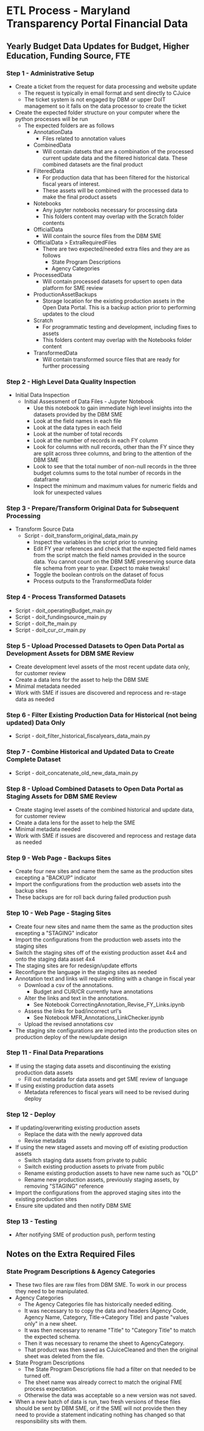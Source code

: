 # ETL Process - Maryland Transparency Portal Financial Data
## Yearly Budget Data Updates for Budget, Higher Education, Funding Source, FTE

### Step 1 - Administrative Setup
* Create a ticket from the request for data processing and website update
    * The request is typically in email format and sent directly to CJuice
    * The ticket system is not engaged by DBM or upper DoIT management so it falls on the data processor to create 
    the ticket
* Create the expected folder structure on your computer where the python processes will be run
    * The expected folders are as follows
        * AnnotationData
            * Files related to annotation values
        * CombinedData
            * Will contain datsets that are a combination of the processed current update data and the filtered 
            historical data. These combined datasets are the final product
        * FilteredData
            * For production data that has been filtered for the historical fiscal years of interest.
            * These assets will be combined with the processed data to make the final product assets
        * Notebooks
            * Any jupyter notebooks necessary for processing data 
            * This folders content may overlap with the Scratch folder contents
        * OfficialData
            * Will contain the source files from the DBM SME
        * OfficialData > ExtraRequiredFiles
            * There are two expected/needed extra files and they are as follows
                * State Program Descriptions
                * Agency Categories
        * ProcessedData
            * Will contain processed datasets for upsert to open data platform for SME review
        * ProductionAssetBackups
            * Storage location for the existing production assets in the Open Data Portal. This is a backup action 
            prior to performing updates to the cloud
        * Scratch
            * For programmatic testing and development, including fixes to assets
            * This folders content may overlap with the Notebooks folder content
        * TransformedData
            * Will contain transformed source files that are ready for further processing
        
### Step 2 - High Level Data Quality Inspection
* Initial Data Inspection
    * Initial Assessment of Data Files - Jupyter Notebook
        * Use this notebook to gain immediate high level insights into the datasets provided by the DBM SME
        * Look at the field names in each file
        * Look at the data types in each field
        * Look at the number of total records
        * Look at the number of records in each FY column
        * Look for columns with null records, other than the FY since they are split across three columns, and bring
         to the attention of the DBM SME
        * Look to see that the total number of non-null records in the three budget columns sums to the total number of 
        records in the dataframe
        * Inspect the minimum and maximum values for numeric fields and look for unexpected values
        
### Step 3 - Prepare/Transform Original Data for Subsequent Processing
* Transform Source Data
    * Script - doit_transform_original_data_main.py
        * Inspect the variables in the script prior to running 
        * Edit FY year references and check that the expected field names from the script match the field names 
        provided in the source data. You cannot count on the DBM SME preserving source data file schema from year
        to year. Expect to make tweaks!
        * Toggle the boolean controls on the dataset of focus
        * Process outputs to the TransformedData folder
        
### Step 4 - Process Transformed Datasets
* Script - doit_operatingBudget_main.py
* Script - doit_fundingsource_main.py
* Script - doit_fte_main.py
* Script - doit_cur_cr_main.py

### Step 5 - Upload Processed Datasets to Open Data Portal as Development Assets for DBM SME Review
* Create development level assets of the most recent update data only, for customer review
* Create a data lens for the asset to help the DBM SME
* Minimal metadata needed
* Work with SME if issues are discovered and reprocess and re-stage data as needed

### Step 6 - Filter Existing Production Data for Historical (not being updated) Data Only
* Script - doit_filter_historical_fiscalyears_data_main.py

### Step 7 - Combine Historical and Updated Data to Create Complete Dataset
* Script - doit_concatenate_old_new_data_main.py

### Step 8 - Upload Combined Datasets to Open Data Portal as Staging Assets for DBM SME Review
* Create staging level assets of the combined historical and update data, for customer review
* Create a data lens for the asset to help the SME
* Minimal metadata needed
* Work with SME if issues are discovered and reprocess and restage data as needed

### Step 9 - Web Page - Backups Sites
* Create four new sites and name them the same as the production sites excepting a "BACKUP" indicator
* Import the configurations from the production web assets into the backup sites 
* These backups are for roll back during failed production push

### Step 10 - Web Page - Staging Sites
* Create four new sites and name them the same as the production sites excepting a "STAGING" indicator
* Import the configurations from the production web assets into the staging sites 
* Switch the staging sites off of the existing production asset 4x4 and onto the staging data asset 4x4
* The staging sites are for redesign/update efforts
* Reconfigure the language in the staging sites as needed
* Annotation text and links will require editing with a change in fiscal year
    * Download a csv of the annotations. 
        * Budget and CUR/CR currently have annotations
    * Alter the links and text in the annotations. 
        * See Notebook CorrectingAnnotation_Revise_FY_Links.ipynb
    * Assess the links for bad/incorrect url's
        * See Notebook MFR_Annotations_LinkChecker.ipynb
    * Upload the revised annotations csv
* The staging site configurations are imported into the production sites on production deploy of the new/update design

### Step 11 - Final Data Preparations
* If using the staging data assets and discontinuing the existing production data assets
    * Fill out metadata for data assets and get SME review of language
* If using existing production data assets
    * Metadata references to fiscal years will need to be revised during deploy

### Step 12 - Deploy
* If updating/overwriting existing production assets
    * Replace the data with the newly approved data
    * Revise metadata
* If using the new staged assets and moving off of existing production assets
    * Switch staging data assets from private to public
    * Switch existing production assets to private from public
    * Rename existing production assets to have new name such as "OLD"
    * Rename new production assets, previously staging assets, by removing "STAGING" reference 
* Import the configurations from the approved staging sites into the existing production sites
* Ensure site updated and then notify DBM SME

### Step 13 - Testing
* After notifying SME of production push, perform testing

## Notes on the Extra Required Files
### State Program Descriptions & Agency Categories
* These two files are raw files from DBM SME. To work in our process they need to be manipulated.
* Agency Categories
    * The Agency Categories file has historically needed editing. 
    * It was necessary to to copy the data and headers (Agency Code, Agency Name, Category, Title->Category Title) 
    and paste "values only" in a new sheet. 
    * It was then necessary to rename "Title" to "Category Title" to match the expected schema. 
    * Then it was necessary to rename the sheet to AgencyCategory. 
    * That product was then saved as CJuiceCleaned and then the original sheet was deleted from the file. 
* State Program Descriptions
    * The State Program Descriptions file had a filter on that needed to be turned off. 
    * The sheet name was already correct to match the original FME process expectation. 
    * Otherwise the data was acceptable so a new version was not saved.
* When a new batch of data is run, two fresh versions of these files should be sent by DBM SME, or if the SME will not
provide then they need to provide a statement indicating nothing has changed so that responsibility sits with them.
        
